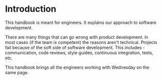 # Introduction

This handbook is meant for engineers. It explains our approach to software development.

There are many things that can go wrong with product development. In most cases \(if the team is competent\) the reasons aren't technical. Projects fail because of the soft side of software development. This includes - communication, code reviews, style guides, continuous integration, tests, etc.

This handbook brings all the engineers working with Wednesday on the same page.

